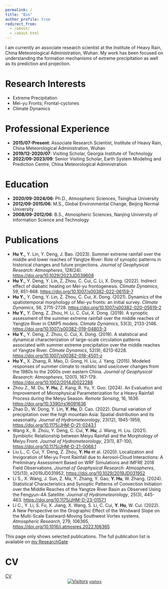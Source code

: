 ```yaml
---
permalink: /
title: "Bio"
author_profile: true
redirect_from: 
  - /about/
  - /about.html
---
```


I am currently an associate research scientist at the Institute of Heavy Rain, China Meteorological Administration, Wuhan. My work has been focused on understanding the formation mechanisms of extreme precipitation as well as its prediction and projection.

Research Interests
======
* Extreme Precipitation
* Mei-yu Fronts; Frontal-cyclones
* Climate Dynamics

Professional Experience
======
- **2015/07-Present**: Associate Research Scientist, Institute of Heavy Rain, China Meteorological Administration, Wuhan
- **2019/12-2020/07**: Visiting Scholar, Georgia Institute of Technology
- **2022/09-2023/09**: Senior Visiting Scholar, Earth System Modeling and Prediction Centre, China Meteorological Administration

Education
======
- **2020/09-2024/06**: Ph.D., Atmospheric Sciences, Tsinghua University 
- **2012/09-2015/06**: M.S., Global Environmental Change, Beijing Normal University
- **2008/09-2012/06**: B.S., Atmospheric Sciences, Nanjing University of Information Science and Technology

<h1 id="publications"> Publications</h1>

- **Hu Y.,** Y. Lin, Y. Deng, J. Bao. (2023). Summer extreme rainfall over the middle and lower reaches of Yangtze River: Role of synoptic patterns in historical changes and future projections. *Journal of Geophysical Research: Atmospheres*, 128(24). https://doi.org/10.1029/2023JD039608
- **Hu Y.,** Y. Deng, Y. Lin, Z. Zhou, C. Cui, C. Li, X. Dong. (2022). Indirect effect of diabatic heating on Mei-yu frontogenesis. *Climate Dynamics*, 59, 851-868. https://doi.org/10.1007/s00382-022-06159-7
- **Hu Y.,** Y. Deng, Y. Lin, Z. Zhou, C. Cui, X. Dong. (2021). Dynamics of the spatiotemporal morphology of Mei-yu fronts: an initial survey. *Climate Dynamics*, 56, 2715-2728. https://doi.org/10.1007/s00382-020-05619-2
- **Hu Y.,** Y. Deng, Z. Zhou, H. Li, C. Cui, X. Dong. (2019). A synoptic assessment of the summer extreme rainfall over the middle reaches of Yangtze River in CMIP5 models. *Climate Dynamics*, 53(3), 2133-2146. https://doi.org/10.1007/s00382-019-04803-3
- **Hu Y.,** Y. Deng, Z. Zhou, C. Cui, X. Dong. (2019). A statistical and dynamical characterization of large-scale circulation patterns associated with summer extreme precipitation over the middle reaches of Yangtze River. *Climate Dynamics*, 52(9), 6213-6228. https://doi.org/10.1007/s00382-018-4501-z
- **Hu Y.,** X. Zhang, R. Mao, D. Gong, H. Liu, J. Yang. (2015). Modeled responses of summer climate to realistic land use/cover changes from the 1980s to the 2000s over eastern China. *Journal of Geophysical Research: Atmospheres*, 120(1), 167-179. https://doi.org/10.1002/2014JD022288
- Zhou Z., M. Du, **Y. Hu**, Z. Kang, R. Yu, Y. Guo. (2024). An Evaluation and Improvement of Microphysical Parameterization for a Heavy Rainfall Process during the Meiyu Season. *Remote Sensing*, 16, 1636. https://doi.org/10.3390/rs16091636
-	Zhao D., W. Dong, Y. Lin, **Y. Hu**, D. Cao. (2022). Diurnal variation of precipitation over the high mountain Asia: Spatial distribution and its seasonality. *Journal of Hydrometeorology*, 23(12), 1945-1959, https://doi.org/10.1175/JHM-D-21-0243.1
-	Wang X., R. Zhou, Y. Deng, C. Cui, **Y. Hu**, J. Wang, H. Liu. (2021). Symbiotic Relationship between Meiyu Rainfall and the Morphology of Meiyu Front. *Journal of Hydrometeorology*, 23(1), 87-100, https://doi.org/10.1175/JHM-D-21-0068.1
-	Liu L., C. Cui, Y. Deng, Z. Zhou, **Y. Hu** et al. (2020). Localization and Invigoration of Mei‐yu Front Rainfall due to Aerosol‐Cloud Interactions: A Preliminary Assessment Based on WRF Simulations and IMFRE 2018 Field Observations. *Journal of Geophysical Research: Atmospheres*, 125(13), e2019JD031952, https://doi.org/10.1029/2019JD031952
-	Li S., X. Wang, J. Sun, Z. Ma, Y. Zhang, Y. Gao, **Y. Hu**, W. Zhang. (2024). Statistical Characteristics and Synoptic Patterns of Convection Initiation over the Middle Reaches of the Yangtze River Basin as Observed Using the Fengyun-4A Satellite. *Journal of Hydrometeorology*, 25(3), 445-463. https://doi.org/10.1175/JHM-D-23-0157.1
-	Li C., Y. Li, S. Fu, X. Jiang, X. Wang, S. Li, C. Cui, **Y. Hu**, W. Cui. (2022). A New Perspective on the Orographic Effect of the Windward Slope on the Multi-Scale Eastward-Moving Southwest Vortex systems. *Atmospheric Research*, 279, 106365, https://doi.org/10.1016/j.atmosres.2022.106365

This page only shows selected publications. The full publication list is available on <a href="https://www.researchgate.net/profile/Yang-Hu-128">my ResearchGate</a>

<h1 id="cv"> CV</h1>
<a href="/files/paper1.pdf">CV</a>

<div align='center'><a href='https://www.free-website-hit-counter.com'><img src='https://www.free-website-hit-counter.com/c.php?d=8&id=172608&s=10' border='0' alt='Visitors'></a> <small> <a href='https://www.free-website-hit-counter.com' title="visitors">visitors</a> </small> </div>


